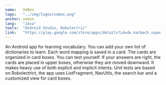 ```yaml
---
name:   VoBox
logo:   "../img/logos/vobox.png"
anchor: vobox
lang:   "Java"
tools:  "Android Studio, Robolectric"
link:   "https://play.google.com/store/apps/details?id=de.karbach.superapp&hl=en"
---
```

An Android app for learning vocabulary. You can add your own list of dictionaries to learn. 
Each word mapping is saved in a card. The cards are organized in card boxes. You can test yourself. 
If your answers are right, the cards are placed in upper boxes, otherwise they are moved downward.
It makes heavy use of both explicit and implicit intents. Unit tests are based on Robolectrict,
the app uses ListFragment, NavUtils, the search bar and a customized view for card boxes.

